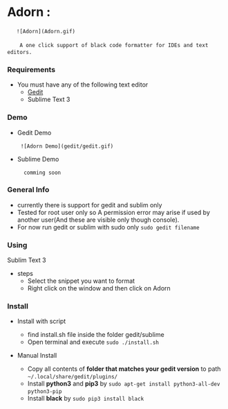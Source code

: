 # Adorn : 

       ![Adorn](Adorn.gif)

        A one click support of black code formatter for IDEs and text editors.


### Requirements

* You must have any of the following text editor
   * [Gedit](https://wiki.gnome.org/Apps/Gedit)
   * Sublime Text 3

### Demo

* Gedit Demo

       ![Adorn Demo](gedit/gedit.gif)

* Sublime Demo
    
        comming soon 

### General Info
 * currently there is support for gedit and sublim only
 * Tested for root user only so A permission error may arise if used by another user(And these are visible only  though console).
 * For now run gedit or sublim with sudo only ``sudo gedit filename``
 
### Using
Sublim Text 3
 * steps
   * Select the snippet you want to format 
   * Right click on the window and then click on Adorn 

### Install
* Install with script
  * find install.sh file inside the folder gedit/sublime 
  * Open terminal and execute `sudo ./install.sh`
  
* Manual Install
  * Copy all contents of **folder that matches your gedit version** to path `~/.local/share/gedit/plugins/`
  * Install **python3** and **pip3** by `sudo apt-get install python3-all-dev python3-pip`
  * Install **black** by `sudo pip3 install black`


